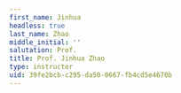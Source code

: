 ```yaml
---
first_name: Jinhua
headless: true
last_name: Zhao
middle_initial: ''
salutation: Prof.
title: Prof. Jinhua Zhao
type: instructor
uid: 39fe2bcb-c295-da50-0667-fb4cd5e4670b
---
```

